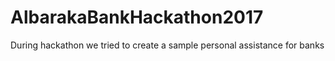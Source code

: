 # AlbarakaBankHackathon2017
During hackathon we tried to create a sample personal assistance for banks
